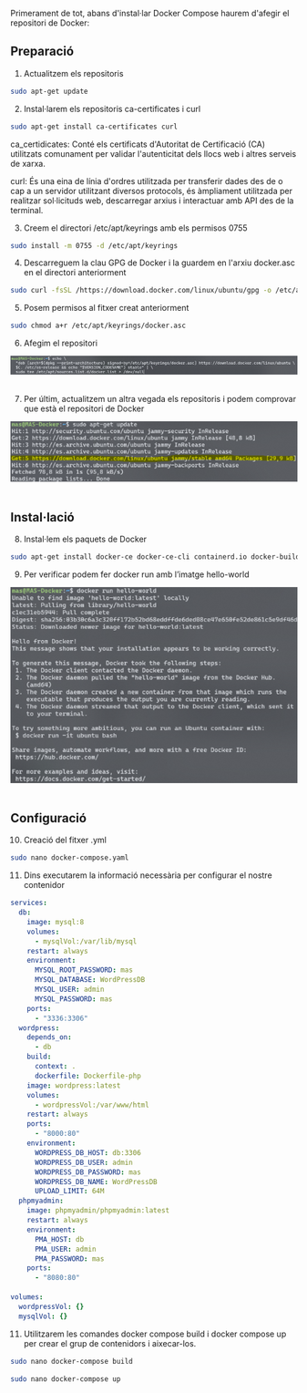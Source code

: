 Primerament de tot, abans d'instal·lar Docker Compose haurem d'afegir el repositori de Docker:

## Preparació

1. Actualitzem els repositoris
```bash
sudo apt-get update
```

2. Instal·larem els repositoris ca-certificates  i curl
```bash
sudo apt-get install ca-certificates curl
```

ca_certidicates: Conté els certificats d'Autoritat de Certificació (CA) utilitzats comunament per validar l'autenticitat dels llocs web i altres serveis de xarxa.

curl: És una eina de línia d'ordres utilitzada per transferir dades des de o cap a un servidor utilitzant diversos protocols, és àmpliament utilitzada per realitzar sol·licituds web, descarregar arxius i interactuar amb API des de la terminal.

3. Creem el directori /etc/apt/keyrings amb els permisos 0755
```bash
sudo install -m 0755 -d /etc/apt/keyrings
```

4. Descarreguem  la clau GPG de Docker i la guardem en l'arxiu docker.asc en el directori anteriorment
```bash
sudo curl -fsSL /https://download.docker.com/linux/ubuntu/gpg -o /etc/apt/keyrings/docker.asc
```

5. Posem permisos al fitxer creat anteriorment
```bash
sudo chmod a+r /etc/apt/keyrings/docker.asc
```

6. Afegim el repositori

![Afegir repositori](../../.Images/Docker/agefirrep.PNG) <br><br>

7. Per últim, actualitzem un altra vegada els repositoris i podem comprovar que està el repositori de Docker

![Verificació amb Update](../../.Images/Docker/updatee.PNG) <br><br>

## Instal·lació

8. Instal·lem els paquets de Docker
```bash
sudo apt-get install docker-ce docker-ce-cli containerd.io docker-buildx-plugin docker-compose-plugin
```

9. Per verificar podem fer docker run amb l’imatge hello-world

![Verificació Arxiu Hello-World](../../.Images/Docker/hello.PNG) <br><br>

## Configuració

10. Creació del fitxer .yml
```bash
sudo nano docker-compose.yaml
```

11. Dins executarem la informació necessària per configurar el nostre contenidor
```yaml
services:
  db:
    image: mysql:8
    volumes:
      - mysqlVol:/var/lib/mysql
    restart: always
    environment:
      MYSQL_ROOT_PASSWORD: mas
      MYSQL_DATABASE: WordPressDB
      MYSQL_USER: admin
      MYSQL_PASSWORD: mas
    ports:
      - "3336:3306"
  wordpress:
    depends_on:
      - db
    build:
      context: .
      dockerfile: Dockerfile-php
    image: wordpress:latest
    volumes:
      - wordpressVol:/var/www/html
    restart: always
    ports:
      - "8000:80"
    environment:
      WORDPRESS_DB_HOST: db:3306
      WORDPRESS_DB_USER: admin
      WORDPRESS_DB_PASSWORD: mas
      WORDPRESS_DB_NAME: WordPressDB
      UPLOAD_LIMIT: 64M
  phpmyadmin:
    image: phpmyadmin/phpmyadmin:latest
    restart: always
    environment:
      PMA_HOST: db
      PMA_USER: admin
      PMA_PASSWORD: mas
    ports:
      - "8080:80"

volumes:
  wordpressVol: {}
  mysqlVol: {}

```

11. Utilitzarem les comandes docker compose build i docker compose up per crear el grup de contenidors i aixecar-los.
```bash
sudo nano docker-compose build
```

```bash
sudo nano docker-compose up
```
